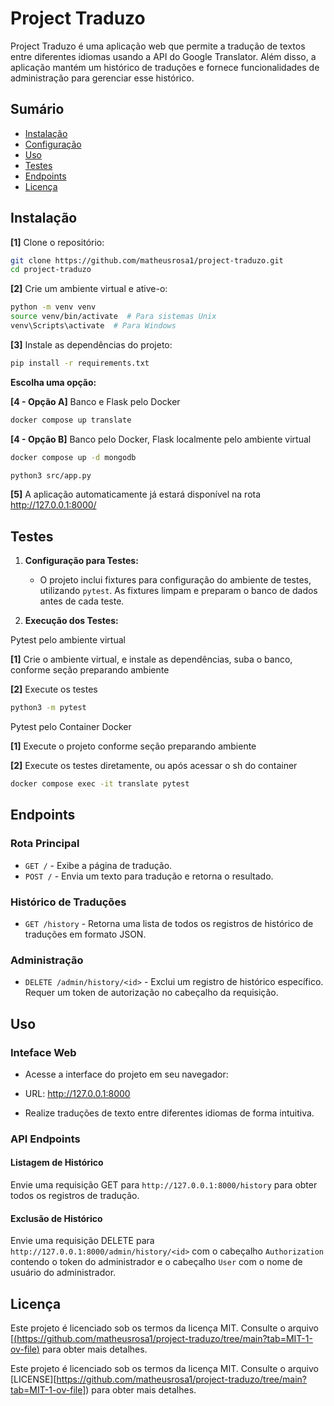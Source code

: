 # Project Traduzo

Project Traduzo é uma aplicação web que permite a tradução de textos entre diferentes idiomas usando a API do Google Translator. Além disso, a aplicação mantém um histórico de traduções e fornece funcionalidades de administração para gerenciar esse histórico.

## Sumário

- [Instalação](#instalação)
- [Configuração](#configuração)
- [Uso](#uso)
- [Testes](#testes)
- [Endpoints](#endpoints)
- [Licença](#licença)

## Instalação

**[1]** Clone o repositório:

```bash
git clone https://github.com/matheusrosa1/project-traduzo.git
cd project-traduzo
```

**[2]** Crie um ambiente virtual e ative-o:

```bash
python -m venv venv
source venv/bin/activate  # Para sistemas Unix
venv\Scripts\activate  # Para Windows
 ```

**[3]** Instale as dependências do projeto:

```bash
pip install -r requirements.txt
```

**Escolha uma opção:**

**[4 - Opção A]** Banco e Flask pelo Docker

```bash
docker compose up translate
```

**[4 - Opção B]** Banco pelo Docker, Flask localmente pelo ambiente virtual

```bash
docker compose up -d mongodb

python3 src/app.py
```

**[5]** A aplicação automaticamente já estará disponível na rota http://127.0.0.1:8000/


## Testes

1. **Configuração para Testes:**

    - O projeto inclui fixtures para configuração do ambiente de testes, utilizando `pytest`. As fixtures limpam e preparam o banco de dados antes de cada teste.

2. **Execução dos Testes:**

<summary>Pytest pelo ambiente virtual </summary>

**[1]** Crie o ambiente virtual, e instale as dependências, suba o banco, conforme seção preparando ambiente

**[2]** Execute os testes

```bash
python3 -m pytest
```

<summary>Pytest pelo Container Docker </summary>

**[1]** Execute o projeto conforme seção preparando ambiente

**[2]** Execute os testes diretamente, ou após acessar o sh do container

```bash
docker compose exec -it translate pytest
```

## Endpoints

### Rota Principal

- `GET /` - Exibe a página de tradução.
- `POST /` - Envia um texto para tradução e retorna o resultado.

### Histórico de Traduções

- `GET /history` - Retorna uma lista de todos os registros de histórico de traduções em formato JSON.

### Administração

- `DELETE /admin/history/<id>` - Exclui um registro de histórico específico. Requer um token de autorização no cabeçalho da requisição.

## Uso

### Inteface Web

- Acesse a interface do projeto em seu navegador:

- URL: http://127.0.0.1:8000
- Realize traduções de texto entre diferentes idiomas de forma intuitiva.

### API Endpoints

#### Listagem de Histórico

Envie uma requisição GET para `http://127.0.0.1:8000/history` para obter todos os registros de tradução.

#### Exclusão de Histórico

Envie uma requisição DELETE para `http://127.0.0.1:8000/admin/history/<id>` com o cabeçalho `Authorization` contendo o token do administrador e o cabeçalho `User` com o nome de usuário do administrador.

## Licença

Este projeto é licenciado sob os termos da licença MIT. Consulte o arquivo [[(https://github.com/matheusrosa1/project-traduzo/tree/main?tab=MIT-1-ov-file)](LICENSE) para obter mais detalhes.

Este projeto é licenciado sob os termos da licença MIT. Consulte o arquivo [LICENSE][https://github.com/matheusrosa1/project-traduzo/tree/main?tab=MIT-1-ov-file]) para obter mais detalhes.

